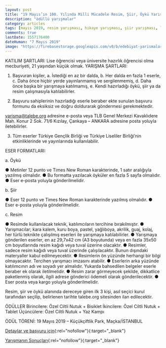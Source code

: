 ```yaml
---
layout: post
title: "19 Mayıs’ın 100. Yılında Milli Mücadele Resim, Şiir, Öykü Yarışması"
description: "ödüllü yarışmalar"
category: articles
tags: [mayıs 2019, resim yarışması, hikaye yarışması, şiir yarışması, lise]
comments: true
lastDate: 1557176400
dateHuman: "7 Mayıs 2019"
image: "https://firebasestorage.googleapis.com/v0/b/edebiyat-yarismalari.appspot.com/o/talebe-19-mayis-resim-siir-oyku-yarismasi.jpg?alt=media&token=33edbfb5-ec7d-48aa-9434-1973fe4f3826"
---
```


KATILIM ŞARTLARI: Lise öğrencisi veya üniversite hazırlık öğrencisi olma mecburiyeti, 21 yaşından küçük olmak.
YARIŞMA ŞARTLARI:
1. Başvuran kişiler,
    a. İstediği en az bir dalda, 
    b. Her dalda en fazla 1 eserle,
    c. Daha önce hiçbir yerde yayınlanmamış ve sergilenmemiş, 
    d. Daha önce başka bir yarışmaya katılmamış,
    e. Kendi hazırladığı öykü, şiir ya da resim çalışmasıyla katılabilirler.

2. Başvuru sahiplerinin hazırladığı eserle beraber ekte sunulan başvuru formunu da eksiksiz ve doğru doldurarak göndermesi gerekmektedir.

yarisma@talebe.org adresine e-posta veya TLB Genel Merkezi Kavaklıdere Mah. Konur 2 Sok. 71/6 Kızılay, Çankaya – ANKARA adresine posta yoluyla iletebilirler.

3. Tüm eserler Türkiye Gençlik Birliği ve Türkiye Liseliler Birliği’nin etkinliklerinde ve yayınlarında kullanılabilir.

ESER FORMATLARI:

a. Öykü

  ● Metinler 12 punto ve Times New Roman karakterinde, 1 satır aralığıyla yazılmış olmalıdır.
  ● Bu formatta yazılacak öyküler en fazla 5 sayfa olmalıdır.
  ● Eser e-posta yoluyla gönderilmelidir.

b. Şiir

  ● Eser 12 punto ve Times New Roman karakterinde yazılmış olmalıdır.
  ● Eser e-posta yoluyla gönderilmelidir.

c. Resim

  ● Resimde kullanılacak teknik, katılımcıların tercihine bırakılmıştır.
  ● Yarışmacılar; kara kalem, kuru boya, pastel, yağlıboya, akrilik, guaj, kolaj, her türlü teknikte çalışılmış eserleri ile yarışmaya katılabilirler.
  ● Yarışmaya gönderilen eserler, en az 29,7x42 cm (A3 boyutunda) veya en fazla 35x50 cm boyutlarında resim kağıdı veya tuval üzerine olacaktır.
  ● Resimler, sadece resim kağıdı veya tuval üzerinde çalışılacaktır. Bunun dışındaki materyaller kabul edilmeyecektir. 
  ● Resimlerin ön yüzünde herhangi bir bilgi olmayacaktır. Tercihen yarışmacı imzasını atabilir.
  ● Eserlerin arka yüzünde katılımcının adı ve soyadı yer almalıdır. Yukarda bahsedilen belgeler eserle beraber ek olarak iletilmelidir.
  ● Resim zarar görmeyecek şekilde, dikkatlice paketlenmiş olarak, ilgili adrese gönderici ödemeli olarak gönderilecektir.
  ● Eser posta veya kargo yoluyla gönderilmelidir.

Resim, şiir ve öykü alanında dereceye giren ilk 3 kişi, asıl seçici kurul tarafından seçilip, belirlenen tarihte talebe.org sitesinden ilan edilecektir.

ÖDÜLLER
  Birincilere: Özel Ciltli Nutuk + Bisiklet
  İkincilere: Özel Ciltli Nutuk + Tablet
  Üçüncülere: Özel Ciltli Nutuk + Yaz Kampı

ÖDÜL TÖRENİ: 19 Mayıs 2019 – Küçükçiftlik Park, Maçka/İSTANBUL

[Detaylar ve başvuru için](http://talebe.org/yarisma-basvuru/-28491?utm_source=edebiyatyarismalari.com&utm_medium=affiliate&utm_campaign=cpc){:rel="nofollow"}{:target="_blank"}

[Yarışmanın Sonuçları](http://talebe.org/liseliler-birligi/resim-siir-oyku-yarismasi-sonuclandi-28653?utm_source=edebiyatyarismalari.com&utm_medium=affiliate&utm_campaign=cpc){:rel="nofollow"}{:target="_blank"}